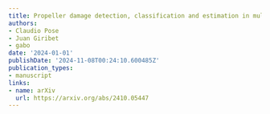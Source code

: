 ```yaml
---
title: Propeller damage detection, classification and estimation in multirotor vehicles
authors:
- Claudio Pose
- Juan Giribet
- gabo
date: '2024-01-01'
publishDate: '2024-11-08T00:24:10.600485Z'
publication_types:
- manuscript
links:
- name: arXiv
  url: https://arxiv.org/abs/2410.05447
---
```

